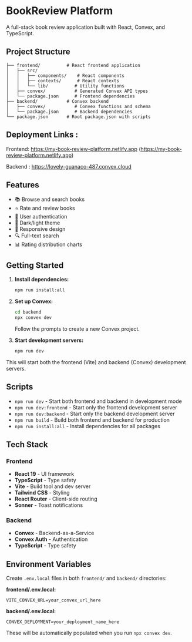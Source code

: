 # BookReview Platform

A full-stack book review application built with React, Convex, and TypeScript.

## Project Structure

```
├── frontend/          # React frontend application
│   ├── src/
│   │   ├── components/    # React components
│   │   ├── contexts/      # React contexts
│   │   └── lib/          # Utility functions
│   ├── convex/           # Generated Convex API types
│   └── package.json      # Frontend dependencies
├── backend/           # Convex backend
│   ├── convex/           # Convex functions and schema
│   └── package.json      # Backend dependencies
└── package.json       # Root package.json with scripts
```
## Deployment Links : 

Frontend: https://my-book-review-platform.netlify.app (https://my-book-review-platform.netlify.app)

Backend : https://lovely-guanaco-487.convex.cloud 

## Features

- 📚 Browse and search books
- ⭐ Rate and review books
- 👤 User authentication
- 🌙 Dark/light theme
- 📱 Responsive design
- 🔍 Full-text search
- 📊 Rating distribution charts

## Getting Started

1. **Install dependencies:**
   ```bash
   npm run install:all
   ```

2. **Set up Convex:**
   ```bash
   cd backend
   npx convex dev
   ```
   Follow the prompts to create a new Convex project.

3. **Start development servers:**
   ```bash
   npm run dev
   ```

This will start both the frontend (Vite) and backend (Convex) development servers.

## Scripts

- `npm run dev` - Start both frontend and backend in development mode
- `npm run dev:frontend` - Start only the frontend development server
- `npm run dev:backend` - Start only the backend development server
- `npm run build` - Build both frontend and backend for production
- `npm run install:all` - Install dependencies for all packages

## Tech Stack

### Frontend
- **React 19** - UI framework
- **TypeScript** - Type safety
- **Vite** - Build tool and dev server
- **Tailwind CSS** - Styling
- **React Router** - Client-side routing
- **Sonner** - Toast notifications

### Backend
- **Convex** - Backend-as-a-Service
- **Convex Auth** - Authentication
- **TypeScript** - Type safety

## Environment Variables

Create `.env.local` files in both `frontend/` and `backend/` directories:

**frontend/.env.local:**
```
VITE_CONVEX_URL=your_convex_url_here
```

**backend/.env.local:**
```
CONVEX_DEPLOYMENT=your_deployment_name_here
```

These will be automatically populated when you run `npx convex dev`.
